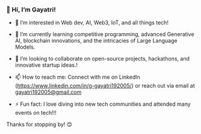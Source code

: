 ### 👋 Hi, I’m Gayatri!


- 👀 I’m interested in Web dev, AI, Web3, IoT, and all things tech!
- 🌱 I’m currently learning competitive programming, advanced Generative AI, blockchain innovations, and the intricacies of Large Language Models.
- 💞️ I’m looking to collaborate on open-source projects, hackathons, and innovative startup ideas.!


- 📫 How to reach me: Connect with me on LinkedIn (https://www.linkedin.com/in/g-gayatri192005/) or reach out via email at gayatri192005@gmail.com
- ⚡ Fun fact: I love diving into new tech communities and attended many events on tech!!!

Thanks for stopping by! 😊
